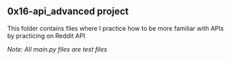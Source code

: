 <h2>0x16-api_advanced project</h2>

<p>This folder contains files where I practice how to be more familiar with APIs by practicing on Reddit API</p>

<i>Note: All main.py files are test files</i>
